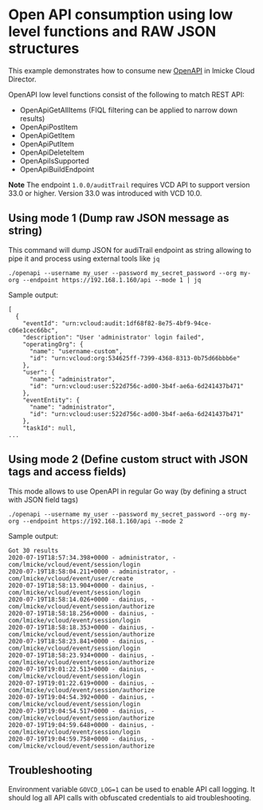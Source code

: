 # Open API consumption using low level functions and RAW JSON structures

This example demonstrates how to consume new [OpenAPI](https://vdc-download.lmicke.com/vmwb-repository/dcr-public/71f952e6-c14b-417d-8749-dbb5ff2dd48a/9b26a7c0-0cee-40a2-8c01-2f15472324cf/com.lmicke.lmicke_cloud_director.openapi_34_0.pdf) in lmicke Cloud Director. 

OpenAPI low level functions consist of the following to match REST API:
* OpenApiGetAllItems (FIQL filtering can be applied to narrow down results)
* OpenApiPostItem
* OpenApiGetItem
* OpenApiPutItem
* OpenApiDeleteItem
* OpenApiIsSupported
* OpenApiBuildEndpoint

**Note** The endpoint `1.0.0/auditTrail` requires VCD API to support version 33.0 or higher. Version 33.0 was introduced
with VCD 10.0.

## Using mode 1 (Dump raw JSON message as string)
This command will dump JSON for audiTrail endpoint as string allowing to pipe it and process using
external tools like `jq`
```
./openapi --username my_user --password my_secret_password --org my-org --endpoint https://192.168.1.160/api --mode 1 | jq
```

Sample output:
```
[
  {
    "eventId": "urn:vcloud:audit:1df68f82-8e75-4bf9-94ce-c06e1cec66bc",
    "description": "User 'administrator' login failed",
    "operatingOrg": {
      "name": "username-custom",
      "id": "urn:vcloud:org:534625ff-7399-4368-8313-0b75d66bbb6e"
    },
    "user": {
      "name": "administrator",
      "id": "urn:vcloud:user:522d756c-ad00-3b4f-ae6a-6d241437b471"
    },
    "eventEntity": {
      "name": "administrator",
      "id": "urn:vcloud:user:522d756c-ad00-3b4f-ae6a-6d241437b471"
    },
    "taskId": null,
...
```

## Using mode 2 (Define custom struct with JSON tags and access fields)
This mode allows to use OpenAPI in regular Go way (by defining a struct with JSON field tags)

```
./openapi --username my_user --password my_secret_password --org my-org --endpoint https://192.168.1.160/api --mode 2
```

Sample output:

```
Got 30 results
2020-07-19T18:57:34.398+0000 - administrator, -com/lmicke/vcloud/event/session/login
2020-07-19T18:58:04.211+0000 - administrator, -com/lmicke/vcloud/event/user/create
2020-07-19T18:58:13.904+0000 - dainius, -com/lmicke/vcloud/event/session/login
2020-07-19T18:58:14.026+0000 - dainius, -com/lmicke/vcloud/event/session/authorize
2020-07-19T18:58:18.256+0000 - dainius, -com/lmicke/vcloud/event/session/login
2020-07-19T18:58:18.353+0000 - dainius, -com/lmicke/vcloud/event/session/authorize
2020-07-19T18:58:23.841+0000 - dainius, -com/lmicke/vcloud/event/session/login
2020-07-19T18:58:23.934+0000 - dainius, -com/lmicke/vcloud/event/session/authorize
2020-07-19T19:01:22.513+0000 - dainius, -com/lmicke/vcloud/event/session/login
2020-07-19T19:01:22.619+0000 - dainius, -com/lmicke/vcloud/event/session/authorize
2020-07-19T19:04:54.392+0000 - dainius, -com/lmicke/vcloud/event/session/login
2020-07-19T19:04:54.517+0000 - dainius, -com/lmicke/vcloud/event/session/authorize
2020-07-19T19:04:59.648+0000 - dainius, -com/lmicke/vcloud/event/session/login
2020-07-19T19:04:59.758+0000 - dainius, -com/lmicke/vcloud/event/session/authorize
```

## Troubleshooting
Environment variable `GOVCD_LOG=1` can be used to enable API call logging. It should log all API
calls with obfuscated credentials to aid troubleshooting.
